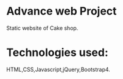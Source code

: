 # Advance web Project
Static website of Cake shop.
# Technologies used:
HTML,CSS,Javascript,jQuery,Bootstrap4.
